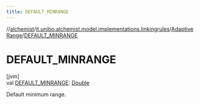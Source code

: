 ```yaml
---
title: DEFAULT_MINRANGE
---
```

//[alchemist](../../../index.html)/[it.unibo.alchemist.model.implementations.linkingrules](../index.html)/[AdaptiveRange](index.html)/[DEFAULT_MINRANGE](-d-e-f-a-u-l-t_-m-i-n-r-a-n-g-e.html)



# DEFAULT_MINRANGE



[jvm]\
val [DEFAULT_MINRANGE](-d-e-f-a-u-l-t_-m-i-n-r-a-n-g-e.html): [Double](https://kotlinlang.org/api/latest/jvm/stdlib/kotlin/-double/index.html)



Default minimum range.




